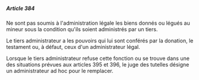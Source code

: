 ##### Article 384

Ne sont pas soumis à l'administration légale les biens donnés ou légués au mineur sous la condition qu'ils soient administrés par un tiers.

Le tiers administrateur a les pouvoirs qui lui sont conférés par la donation, le testament ou, à défaut, ceux d'un administrateur légal.

Lorsque le tiers administrateur refuse cette fonction ou se trouve dans une des situations prévues aux articles 395 et 396, le juge des tutelles désigne un administrateur ad hoc pour le remplacer.

